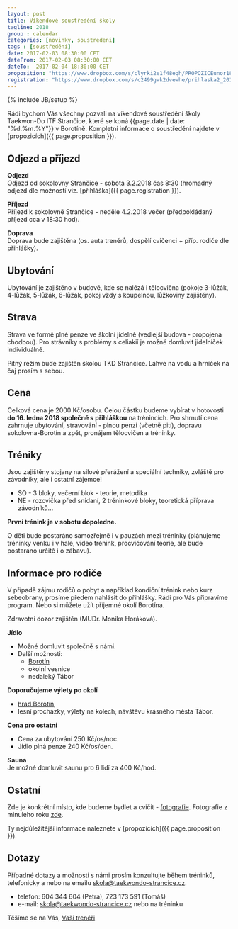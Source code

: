 ```yaml
---
layout: post
title: Víkendové soustředění školy
tagline: 2018
group : calendar
categories: [novinky, soustredeni]
tags : [soustředění]
date: 2017-02-03 08:30:00 CET
dateFrom: 2017-02-03 08:30:00 CET
dateTo:  2017-02-04 18:30:00 CET
proposition: "https://www.dropbox.com/s/clyrki2e1f48eqh/PROPOZICEunor18.pdf?dl=0"
registration: "https://www.dropbox.com/s/c2499gwk2dvewhe/prihlaska2_2018.pdf?dl=0"
---
```

{% include JB/setup %}

Rádi bychom Vás všechny pozvali na víkendové soustředění školy Taekwon-Do ITF Strančice, které se koná {{page.date | date: "%d.%m.%Y"}} v Borotíně.
Kompletní informace o soustředění najdete v [propozicích]({{ page.proposition }}).

## Odjezd a příjezd

**Odjezd**  
Odjezd od sokolovny Strančice - sobota 3.2.2018 čas 8:30 (hromadný odjezd dle možností viz. [přihláška]({{ page.registration }}).

**Příjezd**  
Příjezd k sokolovně Strančice - neděle 4.2.2018 večer (předpokládaný příjezd cca v 18:30 hod).

**Doprava**  
Doprava bude zajištěna (os. auta trenérů, dospělí cvičenci + příp. rodiče dle přihlášky).

## Ubytování

Ubytování je zajištěno v budově, kde se nalézá i tělocvična (pokoje
3-lůžák, 4-lůžák, 5-lůžák, 6-lůžák, pokoj vždy s koupelnou, lůžkoviny
zajištěny).

## Strava

Strava ve formě plné penze ve školní jídelně (vedlejší budova - propojena chodbou).
Pro strávníky s problémy s celiakií je možné domluvit jidelníček individuálně.

Pitný režim bude zajištěn školou TKD Strančice. Láhve na vodu a hrníček na
čaj prosím s sebou.

## Cena

Celková cena je 2000 Kč/osobu. Celou částku budeme vybírat v hotovosti **do 16. ledna 2018 společně s přihláškou** na trénincích.
Pro shrnutí cena zahrnuje ubytování, stravování - plnou penzi (včetně pití), dopravu sokolovna-Borotín a zpět, pronájem tělocvičen a tréninky.

## Tréniky

Jsou zajištěny stojany na silové přerážení a speciální techniky, zvláště pro závodníky, ale i ostatní zájemce!

- SO - 3 bloky, večerní blok - teorie, metodika
- NE - rozcvička před snídaní, 2 tréninkové bloky, teoretická příprava závodníků... 

**První trénink je v sobotu dopoledne.**

O děti bude postaráno samozřejmě i v pauzách mezi tréninky (plánujeme
tréninky venku i v hale, video trénink, procvičování teorie, ale bude
postaráno určitě i o zábavu).

## Informace pro rodiče

V případě zájmu rodičů o pobyt a například kondiční trénink nebo kurz sebeobrany, prosíme předem
nahlásit do přihlášky. Rádi pro Vás připravíme program. Nebo si můžete užít příjemné okolí
Borotína.

Zdravotní dozor zajištěn (MUDr. Monika Horáková).

**Jídlo**  
- Možné domluvit společně s námi.
- Další možnosti:
  - [Borotín](http://www.borotin.cz/hostinec-u-kostela/)
  - okolní vesnice
  - nedaleký Tábor

**Doporučujeme výlety po okolí**  

- [hrad Borotín](http://www.borotin.cz/hrad-borotin-a-barokni-hospodarsky-dvur/),
- lesní procházky, výlety na kolech, návštěvu krásného města Tábor.

**Cena pro ostatní**  

- Cena za ubytování 250 Kč/os/noc.
- Jídlo plná penze 240 Kč/os/den.

**Sauna**  
Je možné domluvit saunu pro 6 lidí za 400 Kč/hod.

## Ostatní  
Zde je konkrétní místo, kde budeme bydlet a cvičit - [fotografie](http://www.halaborotin.cz/fotogalerie.php).
Fotografie z minuleho roku [zde](https://goo.gl/YXLl4L).

Ty nejdůležitější informace naleznete v [propozicích]({{ page.proposition }}).

## Dotazy

Případné dotazy a možnosti s námi prosím konzultujte během tréninků, telefonicky a nebo na emailu <a href="mailto:skola@taekwondo-strancice.cz">skola@taekwondo-strancice.cz</a>.

- telefon: 604 344 604 (Petra), 723 173 591 (Tomáš)
- e-mail: skola@taekwondo-strancice.cz nebo na tréninku

Těšíme se na Vás, [Vaši trenéři](/treneri)
